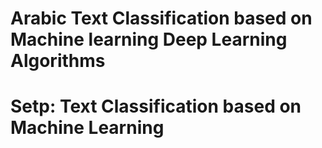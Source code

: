 # Arabic Text Classification based on Machine learning Deep Learning Algorithms

# Setp: Text Classification based on Machine Learning 
